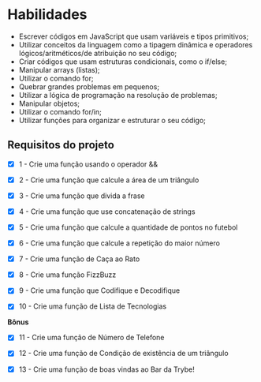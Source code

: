 # Habilidades

- Escrever códigos em JavaScript que usam variáveis e tipos primitivos;
- Utilizar conceitos da linguagem como a tipagem dinâmica e operadores lógicos/aritméticos/de atribuição no seu código;
- Criar códigos que usam estruturas condicionais, como o if/else;
- Manipular arrays (listas);
- Utilizar o comando for;
- Quebrar grandes problemas em pequenos;
- Utilizar a lógica de programação na resolução de problemas;
- Manipular objetos;
- Utilizar o comando for/in;
- Utilizar funções para organizar e estruturar o seu código;

## Requisitos do projeto

- [x] 1 - Crie uma função usando o operador &&

- [x] 2 - Crie uma função que calcule a área de um triângulo

- [x] 3 - Crie uma função que divida a frase

- [x] 4 - Crie uma função que use concatenação de strings

- [x] 5 - Crie uma função que calcule a quantidade de pontos no futebol

- [x] 6 - Crie uma função que calcule a repetição do maior número

- [x] 7 - Crie uma função de Caça ao Rato

- [x] 8 - Crie uma função FizzBuzz

- [x] 9 - Crie uma função que Codifique e Decodifique

- [x] 10 - Crie uma função de Lista de Tecnologias

**Bônus**

- [x] 11 - Crie uma função de Número de Telefone

- [x] 12 - Crie uma função de Condição de existência de um triângulo

- [x] 13 - Crie uma função de boas vindas ao Bar da Trybe!
